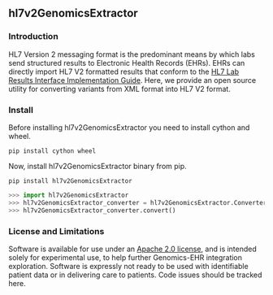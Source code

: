 ## **hl7v2GenomicsExtractor**

### Introduction

HL7 Version 2 messaging format is the predominant means by which labs send structured results to Electronic Health Records (EHRs). EHRs can directly import HL7 V2 formatted results that conform to the [HL7 Lab Results Interface Implementation Guide](https://www.hl7.org/documentcenter/public/standards/dstu/V251_IG_LRI_R1_STU3_2018JUN.pdf). Here, we provide an open source utility for converting variants from XML format into HL7 V2 format.

### Install
Before installing hl7v2GenomicsExtractor you need to install cython and wheel.
```
pip install cython wheel
```
Now, install hl7v2GenomicsExtractor binary from pip.
```
pip install hl7v2GenomicsExtractor
```

```python
>>> import hl7v2GenomicsExtractor
>>> hl7v2GenomicsExtractor_converter = hl7v2GenomicsExtractor.Converter(filename="sample.xml", ref_build="GRCh37", patient_id=1234, seed=1, source_class="somatic", variant_analysis_method="sequencing")
>>> hl7v2GenomicsExtractor_converter.convert()
```

### License and Limitations

Software is available for use under an [Apache 2.0 license](https://opensource.org/licenses/Apache-2.0), and is intended solely for experimental use, to help further Genomics-EHR integration exploration. Software is expressly not ready to be used with identifiable patient data or in delivering care to patients. Code issues should be tracked here.

